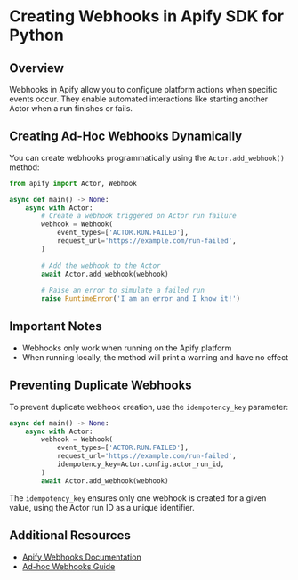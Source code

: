 # Creating Webhooks in Apify SDK for Python

## Overview
Webhooks in Apify allow you to configure platform actions when specific events occur. They enable automated interactions like starting another Actor when a run finishes or fails.

## Creating Ad-Hoc Webhooks Dynamically

You can create webhooks programmatically using the `Actor.add_webhook()` method:

```python
from apify import Actor, Webhook

async def main() -> None:
    async with Actor:
        # Create a webhook triggered on Actor run failure
        webhook = Webhook(
            event_types=['ACTOR.RUN.FAILED'],
            request_url='https://example.com/run-failed',
        )
        
        # Add the webhook to the Actor
        await Actor.add_webhook(webhook)
        
        # Raise an error to simulate a failed run
        raise RuntimeError('I am an error and I know it!')
```

## Important Notes
- Webhooks only work when running on the Apify platform
- When running locally, the method will print a warning and have no effect

## Preventing Duplicate Webhooks

To prevent duplicate webhook creation, use the `idempotency_key` parameter:

```python
async def main() -> None:
    async with Actor:
        webhook = Webhook(
            event_types=['ACTOR.RUN.FAILED'],
            request_url='https://example.com/run-failed',
            idempotency_key=Actor.config.actor_run_id,
        )
        await Actor.add_webhook(webhook)
```

The `idempotency_key` ensures only one webhook is created for a given value, using the Actor run ID as a unique identifier.

## Additional Resources
- [Apify Webhooks Documentation](https://docs.apify.com/platform/integrations/webhooks)
- [Ad-hoc Webhooks Guide](https://docs.apify.com/platform/integrations/webhooks/ad-hoc-webhooks)